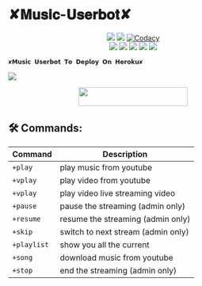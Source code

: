 #         ✘𝐌𝐮𝐬𝐢𝐜-𝐔𝐬𝐞𝐫𝐛𝐨𝐭✘

</p>
<p align="center">
    <a href="https://www.python.org/" alt="made-with-python"> <img src="https://img.shields.io/badge/Made%20with-Python-black.svg?style=flat-square&logo=python&logoColor=blue&color=Blue" /></a>
    <a href="https://github.com/SkylaIND/SkylaMusic-Userbot/graphs/commit-activity" alt="Maintenance"> <img src="https://img.shields.io/badge/Maintained%3F-yes-Blue.svg?style=flat-square" /></a>
    <a href="https://app.codacy.com/gh/SkylaIND/SkylaMusic-Userbot/dashboard"> <img src="https://img.shields.io/codacy/grade/a723cb464d5a4d25be3152b5d71de82d?color=Blue&logo=codacy&style=flat-square" alt="Codacy" /></a><br>
    <a href="https://github.com/SkylaIND/SkylaMusic-Userbot"> <img src="https://img.shields.io/github/repo-size/SkylaIND/SkylaMusic-Userbot?color=Blue&logo=github&logoColor=Blue&style=flat-square" /></a>
    <a href="https://github.com/SkylaIND/SkylaMusic-Userbot/commits/main"> <img src="https://img.shields.io/github/last-commit/SkylaIND/SkylaMusic-Userbot?color=Blue&logo=github&logoColor=Blue&style=flat-square" /></a>
    <a href="https://github.com/SkylaIND/SkylaMusic-Usetbot/issues"> <img src="https://img.shields.io/github/issues/SkylaIND/SkylaMusic-Userbot?color=Blue&logo=github&logoColor=blue&style=flat-square" /></a>
    <a href="https://github.com/SkylaIND/SkylaMusic-Userbot/network/members"> <img src="https://img.shields.io/github/forks/SkylaIND/SkylaMusic-Userbot?color=Blue&logo=github&logoColor=Blue&style=flat-square" /></a>  
    <a href="https://github.com/SkylaIND/SkylaMusic-Userbot/network/members"> <img src="https://img.shields.io/github/stars/SkylaIND/SkylaMusic-Userbot?color=Blue&logo=github&logoColor=Blue&style=flat-square" /></a>  
</p>








    ✘𝗠𝘂𝘀𝗶𝗰 𝗨𝘀𝗲𝗿𝗯𝗼𝘁 𝗧𝗼 𝗗𝗲𝗽𝗹𝗼𝘆 𝗢𝗻 𝗛𝗲𝗿𝗼𝗸𝘂✘
<img src="https://telegra.ph/file/59a1e5e2209a19c2b2488.jpg">

<p align="center"><a href="https://heroku.com/deploy?template=https://github.com/SkylaIND/SkylaMusic-Userbot"> <img src="https://img.shields.io/badge/Deploy%20To%20Heroku-Green?style=for-the-badge&logo=heroku" width="220" height="38.45"/></a></p>


## 🛠 Commands:
| Command | Description |
| ------ | ------ |
| `+play` | play music from youtube |
| `+vplay` | play video from youtube |
| `+vplay` | play video live streaming video |
| `+pause` | pause the streaming (admin only) |
| `+resume` | resume the streaming (admin only) |
| `+skip` | switch to next stream (admin only) |
| `+playlist` | show you all the current | stream list |
| `+song` | download music from youtube |
| `+stop` | end the streaming (admin only) |
